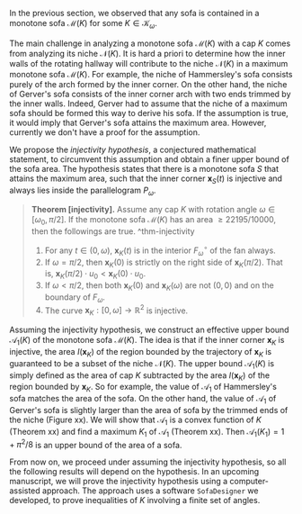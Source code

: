In the previous section, we observed that any sofa is contained in a monotone sofa $\mathcal{M}(K)$ for some $K \in \mathcal{K}_\omega$.

The main challenge in analyzing a monotone sofa $\mathcal{M}(K)$ with a cap $K$ comes from analyzing its niche $\mathcal{N}(K)$. It is hard a priori to determine how the inner walls of the rotating hallway will contribute to the niche $\mathcal{N}(K)$ in a maximum monotone sofa $\mathcal{M}(K)$. For example, the niche of Hammersley's sofa consists purely of the arch formed by the inner corner. On the other hand, the niche of Gerver's sofa consists of the inner corner arch with two ends trimmed by the inner walls. Indeed, Gerver had to assume that the niche of a maximum sofa should be formed this way to derive his sofa. If the assumption is true, it would imply that Gerver's sofa attains the maximum area. However, currently we don't have a proof for the assumption.

We propose the _injectivity hypothesis_, a conjectured mathematical statement, to circumvent this assumption and obtain a finer upper bound of the sofa area. The hypothesis states that there is a monotone sofa $S$ that attains the maximum area, such that the inner corner $\mathbf{x}_S(t)$ is injective and always lies inside the parallelogram $P_\omega$.

> __Theorem [injectivity].__ Assume any cap $K$ with rotation angle $\omega \in [\omega_0, \pi/2]$. If the monotone sofa $\mathcal{M}(K)$ has an area $\geq 22195/10000$, then the followings are true. ^thm-injectivity
> 
> 1. For any $t \in (0, \omega)$, $\mathbf{x}_K(t)$ is in the interior $F_\omega^\circ$ of the fan always.
> 2. If $\omega = \pi/2$, then $\mathbf{x}_K(0)$ is strictly on the right side of $\mathbf{x}_K(\pi/2)$. That is, $\mathbf{x}_K(\pi/2) \cdot u_0 < \mathbf{x}_K(0) \cdot u_0$.
> 3. If $\omega < \pi/2$, then both $\mathbf{x}_K(0)$ and $\mathbf{x}_K(\omega)$ are not $(0, 0)$ and on the boundary of $F_\omega$.
> 4. The curve $\mathbf{x}_K : [0, \omega] \to \mathbb{R}^2$ is injective. 

Assuming the injectivity hypothesis, we construct an effective upper bound $\mathcal{A}_1(K)$ of the monotone sofa $\mathcal{M}(K)$. The idea is that if the inner corner $\mathbf{x}_K$ is injective, the area $I(\mathbf{x}_K)$ of the region bounded by the trajectory of $\mathbf{x}_K$ is guaranteed to be a subset of the niche $\mathcal{N}(K)$. The upper bound $\mathcal{A}_1(K)$ is simply defined as the area of cap $K$ subtracted by the area $I(\mathbf{x}_K)$ of the region bounded by $\mathbf{x}_K$. So for example, the value of $\mathcal{A}_1$ of Hammersley's sofa matches the area of the sofa. On the other hand, the value of $\mathcal{A}_1$ of Gerver's sofa is slightly larger than the area of sofa by the trimmed ends of the niche (Figure xx). We will show that $\mathcal{A}_1$ is a convex function of $K$ (Theorem xx) and find a maximum $K_1$ of $\mathcal{A}_1$ (Theorem xx). Then $\mathcal{A}_1(K_1) = 1 + \pi^2/8$ is an upper bound of the area of a sofa.

From now on, we proceed under assuming the injectivity hypothesis, so all the following results will depend on the hypothesis. In an upcoming manuscript, we will prove the injectivity hypothesis using a computer-assisted approach. The approach uses a software `SofaDesigner` we developed, to prove inequalities of $K$ involving a finite set of angles.